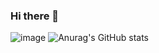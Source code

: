### Hi there 👋
 ![image]({(https://img.shields.io/badge/LinkedIn-0077B5?style=for-the-badge&logo=linkedin&logoColor=white)](https://shields.io/)})
![Anurag's GitHub stats](https://github-readme-stats.vercel.app/api?username=MeyCorentin&show_icons=true&theme=radical)
